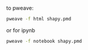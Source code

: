 to pweave:

```bash
pweave -f html shapy.pmd
```

or for ipynb

```bash
pweave -f notebook shapy.pmd
```

